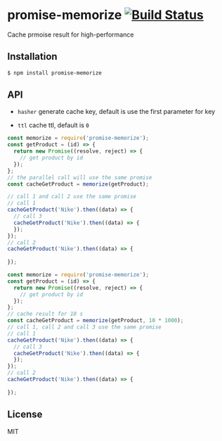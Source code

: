 # promise-memorize [![Build Status](https://travis-ci.org/vicanso/promise-memorize.svg?branch=master)](https://travis-ci.org/vicanso/promise-memorize)

Cache prmoise result for high-performance

## Installation

```bash
$ npm install promise-memorize
``` 

## API

- `hasher` generate cache key, default is use the first parameter for key

- `ttl` cache ttl, default is `0`

```js
const memorize = require('promise-memorize');
const getProduct = (id) => {
  return new Promise((resolve, reject) => {
    // get product by id
  });
};
// the parallel call will use the same promise
const cacheGetProduct = memorize(getProduct);

// call 1 and call 2 use the same promise
// call 1
cacheGetProduct('Nike').then((data) => {
  // call 3
  cacheGetProduct('Nike').then((data) => {
  });
});
// call 2
cacheGetProduct('Nike').then((data) => {
  
});
```


```js
const memorize = require('promise-memorize');
const getProduct = (id) => {
  return new Promise((resolve, reject) => {
    // get product by id
  });
};
// cache result for 10 s
const cacheGetProduct = memorize(getProduct, 10 * 1000);
// call 1, call 2 and call 3 use the same promise
// call 1
cacheGetProduct('Nike').then((data) => {
  // call 3
  cacheGetProduct('Nike').then((data) => {
  });
});
// call 2
cacheGetProduct('Nike').then((data) => {
  
});
```

## License

MIT